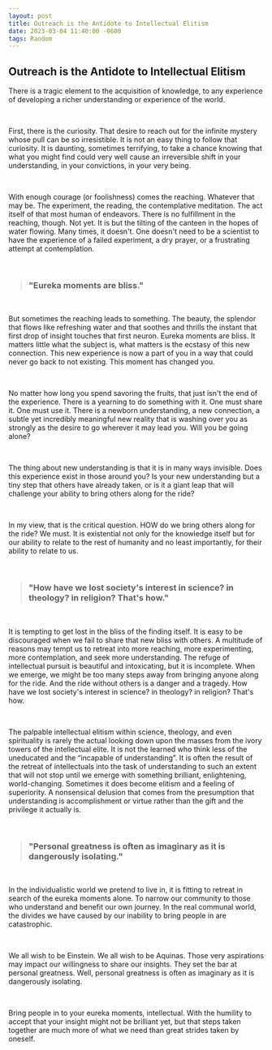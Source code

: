 ```yaml
---
layout: post
title: Outreach is the Antidote to Intellectual Elitism
date: 2023-03-04 11:40:00 -0600
tags: Random
---
```


## Outreach is the Antidote to Intellectual Elitism  

There is a tragic element to the acquisition of knowledge, to any experience of developing a richer understanding or experience of the world.

<br>

First, there is the curiosity. That desire to reach out for the infinite mystery whose pull can be so irresistible. 
It is not an easy thing to follow that curiosity. It is daunting, sometimes terrifying, to take a chance knowing that what you might find could very well cause an irreversible shift in your understanding, in your convictions, in your very being. 

<br>


With enough courage (or foolishness) comes the reaching. Whatever that may be. The experiment, the reading, the contemplative meditation. The act itself of that most human of endeavors. There is no fulfillment in the reaching, though. Not yet. It is but the tilting of the canteen in the hopes of water flowing. Many times, it doesn't. One doesn't need to be a scientist to have the experience of a failed experiment, a dry prayer, or a frustrating attempt at contemplation. 

<br>

> ### "Eureka moments are bliss." 

<br>

But sometimes the reaching leads to something. The beauty, the splendor that flows like refreshing water and that soothes and thrills the instant that first drop of insight touches that first neuron. Eureka moments are bliss. It matters little what the subject is, what matters is the ecstasy of this new connection. This new experience is now a part of you in a way that could never go back to not existing. This moment has changed you. 

<br>

No matter how long you spend savoring the fruits, that just isn't the end of the experience. There is a yearning to do something with it. One must share it. One must use it. There is a newborn understanding, a new connection, a subtle yet incredibly meaningful new reality that is washing over you as strongly as the desire to go wherever it may lead you. Will you be going alone? 

<br>

The thing about new understanding is that it is in many ways invisible. Does this experience exist in those around you? Is your new understanding but a tiny step that others have already taken, or is it a giant leap that will challenge your ability to bring others along for the ride? 

<br>

In my view, that is the critical question. HOW do we bring others along for the ride? We must. It is existential not only for the knowledge itself but for our ability to relate to the rest of humanity and no least importantly, for their ability to relate to us. 

<br>

> ### "How have we lost society's interest in science? in theology? in religion? That's how."
 

<br>

It is tempting to get lost in the bliss of the finding itself. It is easy to be discouraged when we fail to share that new bliss with others. A multitude of reasons may tempt us to retreat into more reaching, more experimenting, more contemplation, and seek more understanding. The refuge of intellectual pursuit is beautiful and intoxicating, but it is incomplete. When we emerge, we might be too many steps away from bringing anyone along for the ride. And the ride without others is a danger and a tragedy. How have we lost society's interest in science? in theology? in religion? That's how.

<br>


The palpable intellectual elitism within science, theology, and even spirituality is rarely the actual looking down upon the masses from the ivory towers of the intellectual elite. It is not the learned who think less of the uneducated and the “incapable of understanding”. It is often the result of the retreat of intellectuals into the task of understanding to such an extent that will not stop until we emerge with something brilliant, enlightening, world-changing. Sometimes it does become elitism and a feeling of superiority. A nonsensical delusion that comes from the presumption that understanding is accomplishment or virtue rather than the gift and the privilege it actually is.  

<br>

> ### "Personal greatness is often as imaginary as it is dangerously isolating."

<br>


In the individualistic world we pretend to live in, it is fitting to retreat in search of the eureka moments alone. To narrow our community to those who understand and benefit our own journey. In the real communal world, the divides we have caused by our inability to bring people in are catastrophic. 

<br>

We all wish to be Einstein. We all wish to be Aquinas. Those very aspirations may impact our willingness to share our insights. They set the bar at personal greatness. Well, personal greatness is often as imaginary as it is dangerously isolating.

<br>

Bring people in to your eureka moments, intellectual. With the humility to accept that your insight might not be brilliant yet, but that steps taken together are much more of what we need than great strides taken by oneself. 




